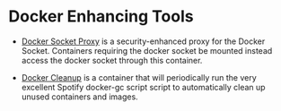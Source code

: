 # Docker Enhancing Tools

* [Docker Socket Proxy](https://github.com/Tecnativa/docker-socket-proxy) is a security-enhanced proxy for the Docker Socket. Containers requiring the docker socket be mounted instead access the docker socket through this container.   

* [Docker Cleanup](https://github.com/clockworksoul/docker-gc-cron) is a container that will periodically run the very excellent Spotify docker-gc script script to automatically clean up unused containers and images.